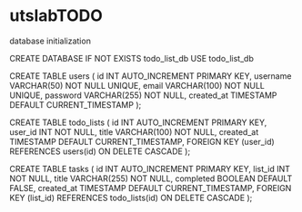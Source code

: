 # utslabTODO
database initialization

CREATE DATABASE IF NOT EXISTS todo_list_db
USE todo_list_db

CREATE TABLE users (
    id INT AUTO_INCREMENT PRIMARY KEY,
    username VARCHAR(50) NOT NULL UNIQUE,
    email VARCHAR(100) NOT NULL UNIQUE,
    password VARCHAR(255) NOT NULL,
    created_at TIMESTAMP DEFAULT CURRENT_TIMESTAMP
);

CREATE TABLE todo_lists (
    id INT AUTO_INCREMENT PRIMARY KEY,
    user_id INT NOT NULL,
    title VARCHAR(100) NOT NULL,
    created_at TIMESTAMP DEFAULT CURRENT_TIMESTAMP,
    FOREIGN KEY (user_id) REFERENCES users(id) ON DELETE CASCADE
);

CREATE TABLE tasks (
    id INT AUTO_INCREMENT PRIMARY KEY,
    list_id INT NOT NULL,
    title VARCHAR(255) NOT NULL,
    completed BOOLEAN DEFAULT FALSE,
    created_at TIMESTAMP DEFAULT CURRENT_TIMESTAMP,
    FOREIGN KEY (list_id) REFERENCES todo_lists(id) ON DELETE CASCADE
);